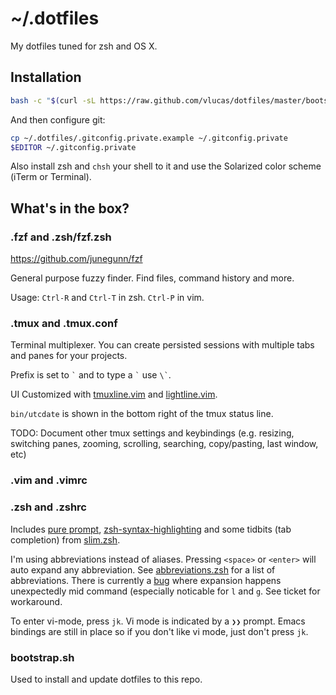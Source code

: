 # ~/.dotfiles

My dotfiles tuned for zsh and OS X.

## Installation
``` sh
bash -c "$(curl -sL https://raw.github.com/vlucas/dotfiles/master/bootstrap.sh)"
```

And then configure git:
``` sh
cp ~/.dotfiles/.gitconfig.private.example ~/.gitconfig.private
$EDITOR ~/.gitconfig.private
```

Also install zsh and `chsh` your shell to it and use the Solarized color scheme (iTerm or Terminal).

## What's in the box?

### .fzf and .zsh/fzf.zsh
https://github.com/junegunn/fzf

General purpose fuzzy finder. Find files, command history and more.

Usage: `Ctrl-R` and `Ctrl-T` in zsh. `Ctrl-P` in vim.

### .tmux and .tmux.conf
Terminal multiplexer. You can create persisted sessions with multiple tabs and panes for your projects.

Prefix is set to ``` ` ``` and to type a ``` ` ``` use ``` \` ```.

UI Customized with [tmuxline.vim](https://github.com/edkolev/tmuxline.vim) and [lightline.vim](https://github.com/itchyny/lightline.vim).

`bin/utcdate` is shown in the bottom right of the tmux status line.

TODO: Document other tmux settings and keybindings (e.g. resizing, switching panes, zooming, scrolling, searching, copy/pasting, last window, etc)

### .vim and .vimrc

### .zsh and .zshrc
Includes [pure prompt](https://github.com/sindresorhus/pure), [zsh-syntax-highlighting](https://github.com/zsh-users/zsh-syntax-highlighting) and some tidbits (tab completion) from [slim.zsh](https://github.com/changs/slimzsh).

I'm using abbreviations instead of aliases. Pressing `<space>` or `<enter>` will auto expand any abbreviation. See [abbreviations.zsh](https://github.com/vlucas/dotfiles/blob/master/.zsh/abbreviations.zsh) for a list of abbreviations. There is currently a [bug](https://github.com/vlucas/dotfiles/issues/13) where expansion happens unexpectedly mid command (especially noticable for `l` and `g`. See ticket for workaround.

To enter vi-mode, press `jk`. Vi mode is indicated by a `❯❯` prompt. Emacs bindings are still in place so if you don't like vi mode, just don't press `jk`.

### bootstrap.sh
Used to install and update dotfiles to this repo.

